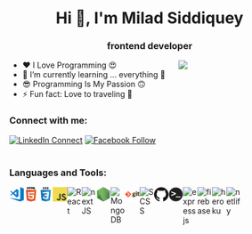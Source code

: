 <h1 align="center">Hi 👋, I'm Milad Siddiquey</h1>
<h3 align="center">frontend developer</h3>

<img align='right' src=https://i.ibb.co/88hQgP0/Work-Create-GIF-by-Drum-Machin-unscreen.gif width="200">

- ❤️ I Love Programming 😍
- 🌱 I’m currently learning ... everything 🤣
- 😎 Programming Is My Passion 🙃
- ⚡ Fun fact:  Love to traveling 🥰

<h3 align="left">Connect with me:</h3>
<p align="left">
  
[![LinkedIn Connect](https://img.shields.io/badge/%20-Connect-black?color=14171A&labelColor=212121&logo=linkedin&logoColor=ffffff)](https://linkedin.com/in/https://www.linkedin.com/in/miladsiddiquey/) 
[![Facebook Follow](https://img.shields.io/badge/%20-Follow-black?color=14171A&labelColor=1976d2&logo=facebook&logoColor=ffffff)](https://fb.com/https://www.facebook.com/siddiqueymilad) 
<br/>
  <br/>

<h3 align="left">Languages and Tools:</h3>

<p>
<img align="left" alt="Visual Studio Code" width="26px" src="https://raw.githubusercontent.com/github/explore/80688e429a7d4ef2fca1e82350fe8e3517d3494d/topics/visual-studio-code/visual-studio-code.png" />
<img align="left" alt="HTML5" width="26px" src="https://raw.githubusercontent.com/github/explore/80688e429a7d4ef2fca1e82350fe8e3517d3494d/topics/html/html.png" />
<img align="left" alt="CSS3" width="26px" src="https://raw.githubusercontent.com/github/explore/80688e429a7d4ef2fca1e82350fe8e3517d3494d/topics/css/css.png" />
<img align="left" alt="JavaScript" width="26px" src="https://raw.githubusercontent.com/github/explore/80688e429a7d4ef2fca1e82350fe8e3517d3494d/topics/javascript/javascript.png" />

<img align="left" alt="React" width="26px" src="https://ionicframework.com/docs/assets/icons/logo-react-icon.png" />
<img align="left" alt="nextJS" width="26px" src="https://cdn.worldvectorlogo.com/logos/next-js.svg" />
<img align="left" alt="Node.js" width="26px" src="https://raw.githubusercontent.com/github/explore/80688e429a7d4ef2fca1e82350fe8e3517d3494d/topics/nodejs/nodejs.png" />
<img align="left" alt="MongoDB" width="26px" src="https://miro.medium.com/max/750/1*T0a-QUNewZDsyx6Bkinfew.png" />
<img align="left" alt="Git" width="26px" src="https://raw.githubusercontent.com/github/explore/80688e429a7d4ef2fca1e82350fe8e3517d3494d/topics/git/git.png" />
<img align="left" alt="SCSS" width="26px" src="https://i.imgur.com/QcpQjcd.png" />
<img align="left" alt="GitHub" width="26px" src="https://raw.githubusercontent.com/github/explore/78df643247d429f6cc873026c0622819ad797942/topics/github/github.png" />
<img align="left" alt="HTML5" width="26px" src="https://raw.githubusercontent.com/github/explore/80688e429a7d4ef2fca1e82350fe8e3517d3494d/topics/terminal/terminal.png" />
<img align="left" alt="expressjs" width="26px" src="https://d2eip9sf3oo6c2.cloudfront.net/tags/images/000/000/359/full/expressjslogo.png" />
<img align="left" alt="firebase" width="26px" src="https://img.icons8.com/color/452/firebase.png" />
<img align="left" alt="heroku" width="26px" src="https://uploads.sitepoint.com/wp-content/uploads/2016/04/1461122387heroku-logo.jpg" />
<img align="left" alt="netlify" width="26px" src="https://media-exp1.licdn.com/dms/image/C4E0BAQEAt7-u6GJMlw/company-logo_200_200/0?e=2159024400&v=beta&t=4CYxl7atZ0Yn9lJko6w02yIywYQiLr9hrQcH3cF4GDI" />


